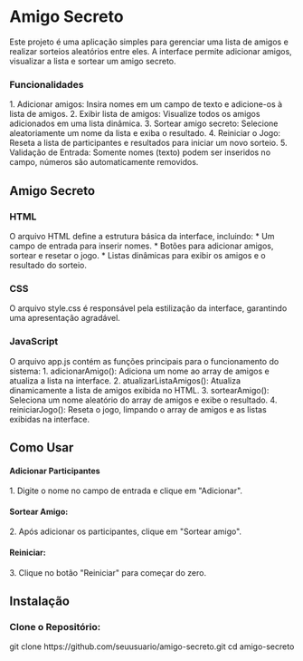 <h1>Amigo Secreto</h1>
Este projeto é uma aplicação simples para gerenciar uma lista de amigos e realizar sorteios aleatórios entre eles. A interface permite adicionar amigos, visualizar a lista e sortear um amigo secreto.

<h3>Funcionalidades</h3>
1. Adicionar amigos: Insira nomes em um campo de texto e adicione-os à lista de amigos.
2. Exibir lista de amigos: Visualize todos os amigos adicionados em uma lista dinâmica.
3. Sortear amigo secreto: Selecione aleatoriamente um nome da lista e exiba o resultado.
4. Reiniciar o Jogo: Reseta a lista de participantes e resultados para iniciar um novo sorteio.
5. Validação de Entrada: Somente nomes (texto) podem ser inseridos no campo, números são automaticamente removidos.

<h2>Amigo Secreto</h2>

<h3>HTML</h3>
O arquivo HTML define a estrutura básica da interface, incluindo:
* Um campo de entrada para inserir nomes.
* Botões para adicionar amigos, sortear e resetar o jogo.
* Listas dinâmicas para exibir os amigos e o resultado do sorteio.

<h3>CSS</h3>
O arquivo style.css é responsável pela estilização da interface, garantindo uma apresentação agradável.

<h3>JavaScript</h3>
O arquivo app.js contém as funções principais para o funcionamento do sistema:
1. adicionarAmigo(): Adiciona um nome ao array de amigos e atualiza a lista na interface.
2. atualizarListaAmigos(): Atualiza dinamicamente a lista de amigos exibida no HTML.
3. sortearAmigo(): Seleciona um nome aleatório do array de amigos e exibe o resultado.
4. reiniciarJogo(): Reseta o jogo, limpando o array de amigos e as listas exibidas na interface.

<h2>Como Usar</h2>
<h4>Adicionar Participantes</h4>
1. Digite o nome no campo de entrada e clique em "Adicionar".
<h4>Sortear Amigo:</h4>
2. Após adicionar os participantes, clique em "Sortear amigo".
<h4>Reiniciar:</h4>
3. Clique no botão "Reiniciar" para começar do zero.

<h2>Instalação</h2>

<h3>Clone o Repositório:</h3>
git clone https://github.com/seuusuario/amigo-secreto.git
cd amigo-secreto

